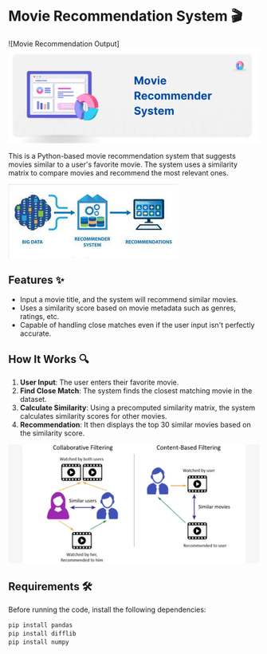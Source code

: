 # Movie Recommendation System 🎬
![Movie Recommendation Output]![Movie Recommendation Output](https://raw.githubusercontent.com/Prachisinha2005/Movie_Recommendation_system/refs/heads/main/movie%20r%20s.webp)




This is a Python-based movie recommendation system that suggests movies similar to a user's favorite movie. The system uses a similarity matrix to compare movies and recommend the most relevant ones.

![Movie Recommendation System](https://raw.githubusercontent.com/Prachisinha2005/Movie_Recommendation_system/main/images.jpeg)



## Features ✨
- Input a movie title, and the system will recommend similar movies.
- Uses a similarity score based on movie metadata such as genres, ratings, etc.
- Capable of handling close matches even if the user input isn't perfectly accurate.

## How It Works 🔍
1. **User Input**: The user enters their favorite movie.
2. **Find Close Match**: The system finds the closest matching movie in the dataset.
3. **Calculate Similarity**: Using a precomputed similarity matrix, the system calculates similarity scores for other movies.
4. **Recommendation**: It then displays the top 30 similar movies based on the similarity score.

![Movie Recommendation Example](https://raw.githubusercontent.com/Prachisinha2005/Movie_Recommendation_system/refs/heads/main/1718046849736-Untitled%20design%20-%202024-06-11T004357.webp)


## Requirements 🛠️
Before running the code, install the following dependencies:

```bash
pip install pandas
pip install difflib
pip install numpy
